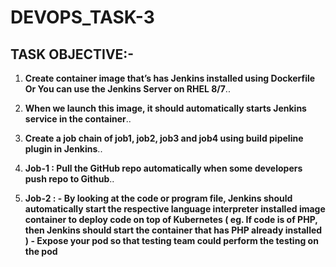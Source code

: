 # DEVOPS_TASK-3

## TASK OBJECTIVE:-

1. **Create container image that’s has Jenkins installed using Dockerfile Or You can use the Jenkins Server on RHEL 8/7**..

2. **When we launch this image, it should automatically starts Jenkins service in the container**..

3. **Create a job chain of job1, job2, job3 and job4 using build pipeline plugin in Jenkins**..

4. **Job-1 : Pull the GitHub repo automatically when some developers push repo to Github**..

5. **Job-2 :  - By looking at the code or program file, Jenkins should automatically start the respective language interpreter installed image container to deploy code on top of                  Kubernetes ( eg. If code is of PHP, then Jenkins should start the container that has PHP already installed )                                                                       - Expose your pod so that testing team could perform the testing on the pod**
